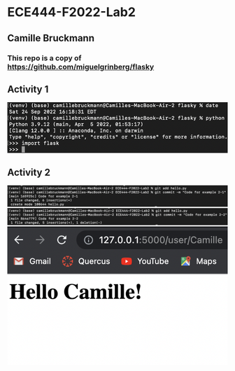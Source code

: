 # ECE444-F2022-Lab2
## Camille Bruckmann
### This repo is a copy of https://github.com/miguelgrinberg/flasky

## Activity 1
![Activity 1](activity1.png?raw=true "Activity 1")
## Activity 2
![Activity 2 first commit](activity2_commit1.png?raw=true "Activity 2 first commit")
![Activity 2 second commit](activity2_commit2.png?raw=true "Activity 2 second commit")
![Activity 2 screenshot](activity2_example2.png?raw=true "Activity 2 screenshot")
